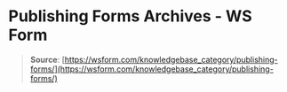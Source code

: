 # Publishing Forms Archives - WS Form

> **Source**: [https://wsform.com/knowledgebase_category/publishing-forms/](https://wsform.com/knowledgebase_category/publishing-forms/)
